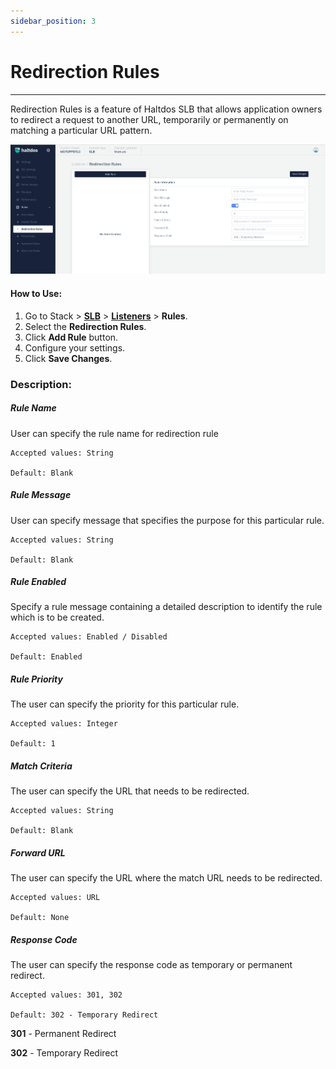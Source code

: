 ```yaml
---
sidebar_position: 3
---
```


# Redirection Rules

---

Redirection Rules is a feature of Haltdos SLB that allows application owners to redirect a request to another URL, temporarily or permanently on matching a particular URL pattern.

![Redirection rule](/img/adc/v7/docs/redirectionrule.png)

#### How to Use:

1. Go to Stack > [**SLB**](/v7/enterprise/adc) > [**Listeners**](../listeners.md) > **Rules**.
2. Select the **Redirection Rules**.
3. Click **Add Rule** button.
4. Configure your settings. 
5. Click **Save Changes**.

### Description:

##### **Rule Name**

User can specify the rule name for redirection rule

    Accepted values: String

    Default: Blank  

##### **Rule Message**

User can specify message that specifies the purpose for this particular rule. 

    Accepted values: String

    Default: Blank  

##### **Rule Enabled**

Specify a rule message containing a detailed description to identify the rule which is to be created.

    Accepted values: Enabled / Disabled

    Default: Enabled  

##### **Rule Priority**

The user can specify the priority for this particular rule.

    Accepted values: Integer

    Default: 1

##### **Match Criteria**

The user can specify the URL that needs to be redirected.

    Accepted values: String

    Default: Blank  

##### **Forward URL**

The user can specify the URL where the match URL needs to be redirected.

    Accepted values: URL

    Default: None   

##### **Response Code**

The user can specify the response code as temporary or permanent redirect.

    Accepted values: 301, 302

    Default: 302 - Temporary Redirect  

**301** - Permanent Redirect

**302** - Temporary Redirect